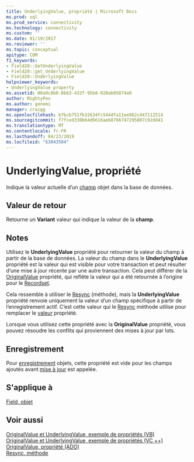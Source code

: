 ```yaml
---
title: UnderlyingValue, propriété | Microsoft Docs
ms.prod: sql
ms.prod_service: connectivity
ms.technology: connectivity
ms.custom: ''
ms.date: 01/19/2017
ms.reviewer: ''
ms.topic: conceptual
apitype: COM
f1_keywords:
- Field20::GetUnderlyingValue
- Field20::get_UnderlyingValue
- Field20::UnderlyingValue
helpviewer_keywords:
- UnderlyingValue property
ms.assetid: 00a0c8b8-8b63-433f-95b8-020ab05874a0
author: MightyPen
ms.author: genemi
manager: craigg
ms.openlocfilehash: b7bcb751fb32634fc544dfa11ee862cd47112514
ms.sourcegitcommit: f7fced330b64d6616aeb8766747295807c92dd41
ms.translationtype: MT
ms.contentlocale: fr-FR
ms.lasthandoff: 04/23/2019
ms.locfileid: "63043504"
---
```

# <a name="underlyingvalue-property"></a>UnderlyingValue, propriété
Indique la valeur actuelle d’un [champ](../../../ado/reference/ado-api/field-object.md) objet dans la base de données.  
  
## <a name="return-value"></a>Valeur de retour  
 Retourne un **Variant** valeur qui indique la valeur de la **champ**.  
  
## <a name="remarks"></a>Notes  
 Utilisez le **UnderlyingValue** propriété pour retourner la valeur du champ à partir de la base de données. La valeur du champ dans le **UnderlyingValue** propriété est la valeur qui est visible pour votre transaction et peut résulter d’une mise à jour récente par une autre transaction. Cela peut différer de la [OriginalValue](../../../ado/reference/ado-api/originalvalue-property-ado.md) propriété, qui reflète la valeur qui a été retournée à l’origine pour le [Recordset](../../../ado/reference/ado-api/recordset-object-ado.md).  
  
 Cela ressemble à utiliser le [Resync](../../../ado/reference/ado-api/resync-method.md) (méthode), mais la **UnderlyingValue** propriété renvoie uniquement la valeur d’un champ spécifique à partir de l’enregistrement actif. C’est cette valeur qui le [Resync](../../../ado/reference/ado-api/resync-method.md) méthode utilise pour remplacer le [valeur](../../../ado/reference/ado-api/value-property-ado.md) propriété.  
  
 Lorsque vous utilisez cette propriété avec la **OriginalValue** propriété, vous pouvez résoudre les conflits qui proviennent des mises à jour par lots.  
  
## <a name="record"></a>Enregistrement  
 Pour [enregistrement](../../../ado/reference/ado-api/record-object-ado.md) objets, cette propriété est vide pour les champs ajoutés avant [mise à jour](../../../ado/reference/ado-api/update-method.md) est appelée.  
  
## <a name="applies-to"></a>S'applique à  
 [Field, objet](../../../ado/reference/ado-api/field-object.md)  
  
## <a name="see-also"></a>Voir aussi  
 [OriginalValue et UnderlyingValue, exemple de propriétés (VB)](../../../ado/reference/ado-api/originalvalue-and-underlyingvalue-properties-example-vb.md)   
 [OriginalValue et UnderlyingValue, exemple de propriétés (VC ++)](../../../ado/reference/ado-api/originalvalue-and-underlyingvalue-properties-example-vc.md)   
 [OriginalValue, propriété (ADO)](../../../ado/reference/ado-api/originalvalue-property-ado.md)   
 [Resync, méthode](../../../ado/reference/ado-api/resync-method.md)
